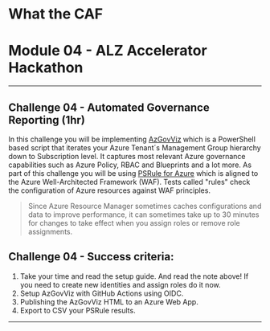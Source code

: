 # What the CAF

# Module 04 - ALZ Accelerator Hackathon

---

## Challenge 04 - Automated Governance Reporting (1hr)

In this challenge you will be implementing [AzGovViz](https://github.com/JulianHayward/Azure-MG-Sub-Governance-Reporting) which is a PowerShell based script that iterates your Azure Tenant´s Management Group hierarchy down to Subscription level. It captures most relevant Azure governance capabilities such as Azure Policy, RBAC and Blueprints and a lot more. As part of this challenge you will be using [PSRule for Azure](https://azure.github.io/PSRule.Rules.Azure/features/) which is aligned to the Azure Well-Architected Framework (WAF). Tests called "rules" check the configuration of Azure resources against WAF principles.

>Since Azure Resource Manager sometimes caches configurations and data to improve performance, it can sometimes take up to 30 minutes for changes to take effect when you assign roles or remove role assignments.

## Challenge 04 - Success criteria:

1. Take your time and read the setup guide. And read the note above! If you need to create new identities and assign roles do it now.
2. Setup AzGovViz with GitHub Actions using OIDC.
3. Publishing the AzGovViz HTML to an Azure Web App.
4. Export to CSV your PSRule results.

---

## 
